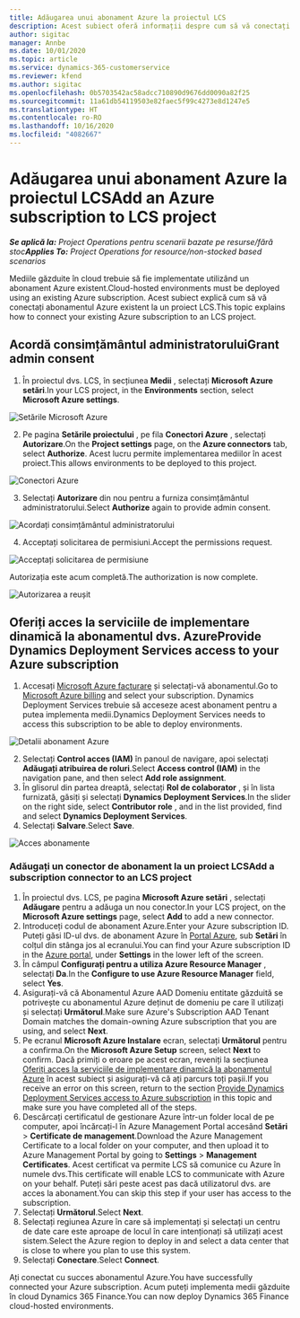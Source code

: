 ```yaml
---
title: Adăugarea unui abonament Azure la proiectul LCS
description: Acest subiect oferă informații despre cum să vă conectați abonamentul Azure la un proiect LCS.
author: sigitac
manager: Annbe
ms.date: 10/01/2020
ms.topic: article
ms.service: dynamics-365-customerservice
ms.reviewer: kfend
ms.author: sigitac
ms.openlocfilehash: 0b5703542ac58adcc710890d9676dd0090a82f25
ms.sourcegitcommit: 11a61db54119503e82faec5f99c4273e8d1247e5
ms.translationtype: HT
ms.contentlocale: ro-RO
ms.lasthandoff: 10/16/2020
ms.locfileid: "4082667"
---
```

# <a name="add-an-azure-subscription-to-lcs-project"></a><span data-ttu-id="47b3b-103">Adăugarea unui abonament Azure la proiectul LCS</span><span class="sxs-lookup"><span data-stu-id="47b3b-103">Add an Azure subscription to LCS project</span></span>

<span data-ttu-id="47b3b-104">_**Se aplică la:** Project Operations pentru scenarii bazate pe resurse/fără stoc_</span><span class="sxs-lookup"><span data-stu-id="47b3b-104">_**Applies To:** Project Operations for resource/non-stocked based scenarios_</span></span>

<span data-ttu-id="47b3b-105">Mediile găzduite în cloud trebuie să fie implementate utilizând un abonament Azure existent.</span><span class="sxs-lookup"><span data-stu-id="47b3b-105">Cloud-hosted environments must be deployed using an existing Azure subscription.</span></span> <span data-ttu-id="47b3b-106">Acest subiect explică cum să vă conectați abonamentul Azure existent la un proiect LCS.</span><span class="sxs-lookup"><span data-stu-id="47b3b-106">This topic explains how to connect your existing Azure subscription to an LCS project.</span></span> 

## <a name="grant-admin-consent"></a><span data-ttu-id="47b3b-107">Acordă consimțământul administratorului</span><span class="sxs-lookup"><span data-stu-id="47b3b-107">Grant admin consent</span></span>

1. <span data-ttu-id="47b3b-108">În proiectul dvs. LCS, în secțiunea **Medii** , selectați **Microsoft Azure setări**.</span><span class="sxs-lookup"><span data-stu-id="47b3b-108">In your LCS project, in the **Environments** section, select **Microsoft Azure settings**.</span></span>

![Setările Microsoft Azure](./media/1MicrosoftAzureSettings.png)

2. <span data-ttu-id="47b3b-110">Pe pagina **Setările proiectului** , pe fila **Conectori Azure** , selectați **Autorizare**.</span><span class="sxs-lookup"><span data-stu-id="47b3b-110">On the **Project settings** page, on the **Azure connectors** tab, select **Authorize**.</span></span> <span data-ttu-id="47b3b-111">Acest lucru permite implementarea mediilor în acest proiect.</span><span class="sxs-lookup"><span data-stu-id="47b3b-111">This allows environments to be deployed to this project.</span></span>

![Conectori Azure](./media/2AzureConnectors.png)

3. <span data-ttu-id="47b3b-113">Selectați **Autorizare** din nou pentru a furniza consimțământul administratorului.</span><span class="sxs-lookup"><span data-stu-id="47b3b-113">Select **Authorize** again to provide admin consent.</span></span>

![Acordați consimțământul administratorului](./media/3GrantAdminConsent.png)

4. <span data-ttu-id="47b3b-115">Acceptați solicitarea de permisiuni.</span><span class="sxs-lookup"><span data-stu-id="47b3b-115">Accept the permissions request.</span></span>

![Acceptați solicitarea de permisiune](./media/4AcceptPermissionRequest.png)

<span data-ttu-id="47b3b-117">Autorizația este acum completă.</span><span class="sxs-lookup"><span data-stu-id="47b3b-117">The authorization is now complete.</span></span> 

![Autorizarea a reușit](./media/5AuthorizationComplete.png)

## <a name="provide-dynamics-deployment-services-access-to-your-azure-subscription"></a><a name="provide"></a><span data-ttu-id="47b3b-119">Oferiți acces la serviciile de implementare dinamică la abonamentul dvs. Azure</span><span class="sxs-lookup"><span data-stu-id="47b3b-119">Provide Dynamics Deployment Services access to your Azure subscription</span></span>

1. <span data-ttu-id="47b3b-120">Accesați [Microsoft Azure facturare](https://portal.azure.com/#blade/Microsoft\_Azure\_Billing/SubscriptionsBlade) și selectați-vă abonamentul.</span><span class="sxs-lookup"><span data-stu-id="47b3b-120">Go to [Microsoft Azure billing](https://portal.azure.com/#blade/Microsoft\_Azure\_Billing/SubscriptionsBlade) and select your subscription.</span></span> <span data-ttu-id="47b3b-121">Dynamics Deployment Services trebuie să acceseze acest abonament pentru a putea implementa medii.</span><span class="sxs-lookup"><span data-stu-id="47b3b-121">Dynamics Deployment Services needs to access this subscription to be able to deploy environments.</span></span>

![Detalii abonament Azure](./media/6AzureSubscription.png)

2. <span data-ttu-id="47b3b-123">Selectați **Control acces (IAM)** în panoul de navigare, apoi selectați **Adăugați atribuirea de roluri**.</span><span class="sxs-lookup"><span data-stu-id="47b3b-123">Select **Access control (IAM)** in the navigation pane, and then select **Add role assignment**.</span></span>
3. <span data-ttu-id="47b3b-124">În glisorul din partea dreaptă, selectați **Rol de colaborator** , și în lista furnizată, găsiți și selectați **Dynamics Deployment Services**.</span><span class="sxs-lookup"><span data-stu-id="47b3b-124">In the slider on the right side, select **Contributor role** , and in the list provided, find and select **Dynamics Deployment Services**.</span></span> 
4. <span data-ttu-id="47b3b-125">Selectați **Salvare**.</span><span class="sxs-lookup"><span data-stu-id="47b3b-125">Select **Save**.</span></span>

![Acces abonamente](./media/7SubscriptionAccess.png)

### <a name="add-a-subscription-connector-to-an-lcs-project"></a><span data-ttu-id="47b3b-127">Adăugați un conector de abonament la un proiect LCS</span><span class="sxs-lookup"><span data-stu-id="47b3b-127">Add a subscription connector to an LCS project</span></span>

1. <span data-ttu-id="47b3b-128">În proiectul dvs. LCS, pe pagina **Microsoft Azure setări** , selectați **Adăugare** pentru a adăuga un nou conector.</span><span class="sxs-lookup"><span data-stu-id="47b3b-128">In your LCS project, on the **Microsoft Azure settings** page, select **Add** to add a new connector.</span></span>
2. <span data-ttu-id="47b3b-129">Introduceți codul de abonament Azure.</span><span class="sxs-lookup"><span data-stu-id="47b3b-129">Enter your Azure subscription ID.</span></span> <span data-ttu-id="47b3b-130">Puteți găsi ID-ul dvs. de abonament Azure în [Portal Azure](https://ms.portal.azure.com/), sub  **Setări**  în colțul din stânga jos al ecranului.</span><span class="sxs-lookup"><span data-stu-id="47b3b-130">You can find your Azure subscription ID in the [Azure portal](https://ms.portal.azure.com/), under  **Settings**  in the lower left of the screen.</span></span>
3. <span data-ttu-id="47b3b-131">În câmpul **Configurați pentru a utiliza Azure Resource Manager** , selectați **Da**.</span><span class="sxs-lookup"><span data-stu-id="47b3b-131">In the **Configure to use Azure Resource Manager** field, select **Yes**.</span></span>
4. <span data-ttu-id="47b3b-132">Asigurați-vă că Abonamentul Azure AAD Domeniu entitate găzduită se potrivește cu abonamentul Azure deținut de domeniu pe care îl utilizați și selectați **Următorul**.</span><span class="sxs-lookup"><span data-stu-id="47b3b-132">Make sure Azure's Subscription AAD Tenant Domain matches the domain-owning Azure subscription that you are using, and select **Next**.</span></span>
5. <span data-ttu-id="47b3b-133">Pe ecranul **Microsoft Azure Instalare** ecran, selectați **Următorul** pentru a confirma.</span><span class="sxs-lookup"><span data-stu-id="47b3b-133">On the **Microsoft Azure Setup** screen, select **Next** to confirm.</span></span> <span data-ttu-id="47b3b-134">Dacă primiți o eroare pe acest ecran, reveniți la secțiunea [Oferiți acces la serviciile de implementare dinamică la abonamentul Azure](#provide) în acest subiect și asigurați-vă că ați parcurs toți pașii.</span><span class="sxs-lookup"><span data-stu-id="47b3b-134">If you receive an error on this screen, return to the section [Provide Dynamics Deployment Services access to Azure subscription](#provide) in this topic and make sure you have completed all of the steps.</span></span>
6. <span data-ttu-id="47b3b-135">Descărcați certificatul de gestionare Azure într-un folder local de pe computer, apoi încărcați-l în Azure Management Portal accesând **Setări** > **Certificate de management**.</span><span class="sxs-lookup"><span data-stu-id="47b3b-135">Download the Azure Management Certificate to a local folder on your computer, and then upload it to Azure Management Portal by going to **Settings** > **Management Certificates**.</span></span> <span data-ttu-id="47b3b-136">Acest certificat va permite LCS să comunice cu Azure în numele dvs.</span><span class="sxs-lookup"><span data-stu-id="47b3b-136">This certificate will enable LCS to communicate with Azure on your behalf.</span></span> <span data-ttu-id="47b3b-137">Puteți sări peste acest pas dacă utilizatorul dvs. are acces la abonament.</span><span class="sxs-lookup"><span data-stu-id="47b3b-137">You can skip this step if your user has access to the subscription.</span></span>
7. <span data-ttu-id="47b3b-138">Selectați  **Următorul**.</span><span class="sxs-lookup"><span data-stu-id="47b3b-138">Select  **Next**.</span></span>
8. <span data-ttu-id="47b3b-139">Selectați regiunea Azure în care să implementați și selectați un centru de date care este aproape de locul în care intenționați să utilizați acest sistem.</span><span class="sxs-lookup"><span data-stu-id="47b3b-139">Select the Azure region to deploy in and select a data center that is close to where you plan to use this system.</span></span>
9.  <span data-ttu-id="47b3b-140">Selectați  **Conectare**.</span><span class="sxs-lookup"><span data-stu-id="47b3b-140">Select  **Connect**.</span></span>

<span data-ttu-id="47b3b-141">Ați conectat cu succes abonamentul Azure.</span><span class="sxs-lookup"><span data-stu-id="47b3b-141">You have successfully connected your Azure subscription.</span></span> <span data-ttu-id="47b3b-142">Acum puteți implementa medii găzduite în cloud Dynamics 365 Finance.</span><span class="sxs-lookup"><span data-stu-id="47b3b-142">You can now deploy Dynamics 365 Finance cloud-hosted environments.</span></span>


